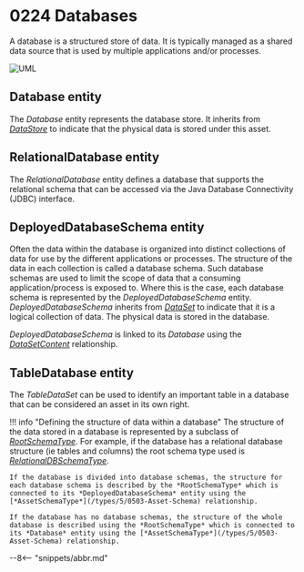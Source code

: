 <!-- SPDX-License-Identifier: CC-BY-4.0 -->
<!-- Copyright Contributors to the ODPi Egeria project. -->

# 0224 Databases

A database is a structured store of data.  It is typically managed as a shared data source that is used by multiple applications and/or processes.

![UML](0224-Databases.svg)


## Database entity

The *Database* entity represents the database store.  It inherits from [*DataStore*](/types/2/0210-Data-Stores) to indicate that the physical data is stored under this asset.  

## RelationalDatabase entity

The *RelationalDatabase* entity defines a database that supports the relational schema that can be accessed via the Java Database Connectivity (JDBC) interface.

## DeployedDatabaseSchema entity

Often the data within the database is organized into distinct collections of data for use by the different applications or processes.  The structure of the data in each collection is called a database schema.  Such database schemas are used to limit the scope of data that a consuming application/process is exposed to.  Where this is the case, each database schema is represented by the *DeployedDatabaseSchema* entity.  *DeployedDatabaseSchema* inherits from [*DataSet*](/types/0/0010-Base-Model) to indicate that it is a logical collection of data.  The physical data is stored in the database.

*DeployedDatabaseSchema* is linked to its *Database* using the [*DataSetContent*](/types/2/0210-Data-Stores) relationship.

## TableDatabase entity

The *TableDataSet* can be used to identify an important table in a database that can be considered an asset in its own right.

!!! info "Defining the structure of data within a database"
    The structure of the data stored in a database is represented by a subclass of [*RootSchemaType*](0530-Tabular-Schemas).  For example, if the database has a relational database structure (ie tables and columns) the root schema type used is [*RelationalDBSchemaType*](/types/5/0534-Relational-Schemas).

    If the database is divided into database schemas, the structure for each database schema is described by the *RootSchemaType* which is connected to its *DeployedDatabaseSchema* entity using the [*AssetSchemaType*](/types/5/0503-Asset-Schema) relationship.

    If the database has no database schemas, the structure of the whole database is described using the *RootSchemaType* which is connected to its *Database* entity using the [*AssetSchemaType*](/types/5/0503-Asset-Schema) relationship.


--8<-- "snippets/abbr.md"
